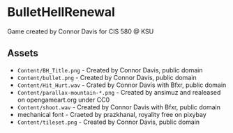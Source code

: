 # BulletHellRenewal

Game created by Connor Davis for CIS 580 @ KSU

## Assets

* `Content/BH_Title.png` - Created by Connor Davis, public domain
* `Content/bullet.png` - Created by Connor Davis, public domain
* `Content/Hit_Hurt.wav` - Crated by Connor Davis with Bfxr, public domain
* `Content/parallax-mountain-*.png` - Created by ansimuz and realeased on opengameart.org under CC0
* `Content/shoot.wav` - Created by Connor Davis with Bfxr, public domain
* mechanical font - Craeted by prazkhanal, royality free on pixybay
* `Content/tileset.png` - Created by Connor Davis, public domain
